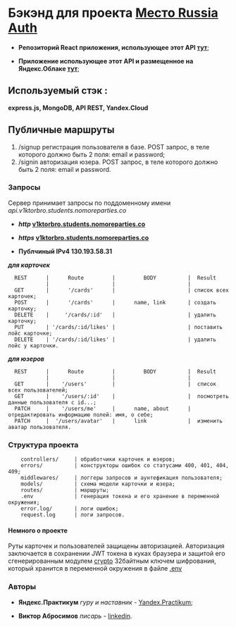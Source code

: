 # Бэкэнд для проекта [Место Russia Auth](https://github.com/v1ktorbro/react-mesto-auth)

* **Репозиторий React приложения, использующее этот API [тут](https://github.com/v1ktorbro/react-mesto-auth)**;

* **Приложение использующее этот API и размещенное на Яндекс.Облаке [тут](https://v1ktorbro.students.nomoreparties.co/)**;

## Используемый стэк :

**express.js, MongoDB, API REST, Yandex.Cloud**

## Публичные маршруты  
1. /signup регистрация пользователя в базе. 
POST запрос, в теле которого должно быть 2 поля: email и password;
2. /signin авторизация юзера.
POST запрос, в теле которого должно быть 2 поля: email и password.

### Запросы

Сервер принимает запросы по поддоменному имени *api.v1ktorbro.students.nomoreparties.co*

* **_http_ [v1ktorbro.students.nomoreparties.co](http://api.v1ktorbro.students.nomoreparties.co/users)**
* **_https_ [v1ktorbro.students.nomoreparties.co](https://api.v1ktorbro.students.nomoreparties.co/users)**

* **Публчиный IPv4 130.193.58.31**

**_для карточек_**

      REST      |      Route         |         BODY          |  Result
                |                    |                       | 
      GET       |      '/cards'      |                       | список всех карточек;
      POST      |      '/cards'      |      name, link       | создать карточку;
      DELETE    |     '/cards/:id'   |                       | удалить карточку;
      PUT       | '/cards/:id/likes' |                       | поставить лойс карточке;
      DELETE    | '/cards/:id/likes' |                       | удалить лойс у карточки.


**_для юзеров_**

      REST      |      Route         |         BODY          |  Result
                |                    |                       |
      GET       |    '/users'        |                       |  список всех пользователей;
      GET       |    '/users/:id'    |                       |  посмотреть данные пользователя с id...;
      PATCH     |    '/users/me'     |      name, about      |  отредактировать информацию полей: имя, о себе;
      PATCH     |  '/users/avatar'   |      link             |  изменить аватар пользователя.
      


### Структура проекта

        controllers/     | обработчики карточек и юзеров;
        errors/          | конструкторы ошибок со статусами 400, 401, 404, 409;
        middlewares/     | логгеры запросов и аунтефикация пользователя;
        models/          | схема модели карточки и юзера;
        routes/          | маршруты;
        .env             | генерация токена и его хранение в переменной окружения;
        error.log/       | логи ошибок;
        request.log      | логи запросов.

#### Немного о проекте

Руты карточек и пользователей защищены авторизацией. 
Авторизация заключается в сохранении JWT токена в куках браузера и защитой его сгенерированным модулем [crypto](https://www.npmjs.com/package/crypto-js) 32байтным ключем шифрования, который хранится в переменной окружения в файле [.env](https://www.npmjs.com/package/dotenv)

### Авторы

* **Яндекс.Практикум** *гуру и наставник* - [Yandex.Practikum](https://praktikum.yandex.ru);

* **Виктор Абросимов** *писарь* - [linkedin](https://www.linkedin.com/in/victor-abrosimov-631b6b1a4/).
